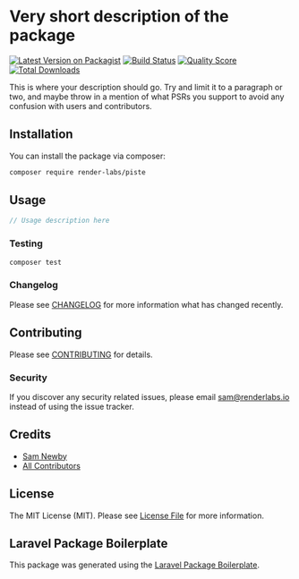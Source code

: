 # Very short description of the package

[![Latest Version on Packagist](https://img.shields.io/packagist/v/render-labs/piste.svg?style=flat-square)](https://packagist.org/packages/render-labs/piste)
[![Build Status](https://img.shields.io/travis/render-labs/piste/master.svg?style=flat-square)](https://travis-ci.org/render-labs/piste)
[![Quality Score](https://img.shields.io/scrutinizer/g/render-labs/piste.svg?style=flat-square)](https://scrutinizer-ci.com/g/render-labs/piste)
[![Total Downloads](https://img.shields.io/packagist/dt/render-labs/piste.svg?style=flat-square)](https://packagist.org/packages/render-labs/piste)

This is where your description should go. Try and limit it to a paragraph or two, and maybe throw in a mention of what PSRs you support to avoid any confusion with users and contributors.

## Installation

You can install the package via composer:

```bash
composer require render-labs/piste
```

## Usage

``` php
// Usage description here
```

### Testing

``` bash
composer test
```

### Changelog

Please see [CHANGELOG](CHANGELOG.md) for more information what has changed recently.

## Contributing

Please see [CONTRIBUTING](CONTRIBUTING.md) for details.

### Security

If you discover any security related issues, please email sam@renderlabs.io instead of using the issue tracker.

## Credits

- [Sam Newby](https://github.com/render-labs)
- [All Contributors](../../contributors)

## License

The MIT License (MIT). Please see [License File](LICENSE.md) for more information.

## Laravel Package Boilerplate

This package was generated using the [Laravel Package Boilerplate](https://laravelpackageboilerplate.com).